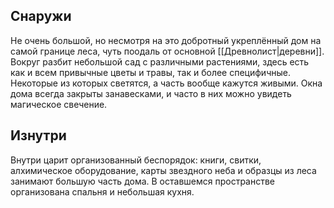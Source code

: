 
## Снаружи

Не очень большой, но несмотря на это добротный укреплённый дом на самой границе леса,  чуть поодаль от основной [[Древнолист|деревни]]. Вокруг разбит небольшой сад с различными растениями, здесь есть как и всем привычные цветы и травы, так и более специфичные. Некоторые из которых светятся, а часть вообще кажутся живыми. Окна дома всегда закрыты занавесками, и часто в них можно увидеть магическое свечение. 

## Изнутри

Внутри царит организованный беспорядок: книги, свитки, алхимическое оборудование, карты звездного неба и образцы из леса занимают большую часть дома. В оставшемся пространстве организована спальня и небольшая кухня. 